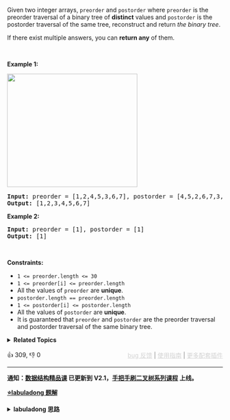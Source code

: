 <p>Given two integer arrays, <code>preorder</code> and <code>postorder</code> where <code>preorder</code> is the preorder traversal of a binary tree of <strong>distinct</strong> values and <code>postorder</code> is the postorder traversal of the same tree, reconstruct and return <em>the binary tree</em>.</p>

<p>If there exist multiple answers, you can <strong>return any</strong> of them.</p>

<p>&nbsp;</p> 
<p><strong class="example">Example 1:</strong></p> 
<img alt="" src="https://assets.leetcode.com/uploads/2021/07/24/lc-prepost.jpg" style="width: 304px; height: 265px;" /> 
<pre>
<strong>Input:</strong> preorder = [1,2,4,5,3,6,7], postorder = [4,5,2,6,7,3,1]
<strong>Output:</strong> [1,2,3,4,5,6,7]
</pre>

<p><strong class="example">Example 2:</strong></p>

<pre>
<strong>Input:</strong> preorder = [1], postorder = [1]
<strong>Output:</strong> [1]
</pre>

<p>&nbsp;</p> 
<p><strong>Constraints:</strong></p>

<ul> 
 <li><code>1 &lt;= preorder.length &lt;= 30</code></li> 
 <li><code>1 &lt;= preorder[i] &lt;= preorder.length</code></li> 
 <li>All the values of <code>preorder</code> are <strong>unique</strong>.</li> 
 <li><code>postorder.length == preorder.length</code></li> 
 <li><code>1 &lt;= postorder[i] &lt;= postorder.length</code></li> 
 <li>All the values of <code>postorder</code> are <strong>unique</strong>.</li> 
 <li>It is guaranteed that <code>preorder</code> and <code>postorder</code> are the preorder traversal and postorder traversal of the same binary tree.</li> 
</ul>

<details><summary><strong>Related Topics</strong></summary>树 | 数组 | 哈希表 | 分治 | 二叉树</details><br>

<div>👍 309, 👎 0<span style='float: right;'><span style='color: gray;'><a href='https://github.com/labuladong/fucking-algorithm/discussions/939' target='_blank' style='color: lightgray;text-decoration: underline;'>bug 反馈</a> | <a href='https://labuladong.gitee.io/article/fname.html?fname=jb插件简介' target='_blank' style='color: lightgray;text-decoration: underline;'>使用指南</a> | <a href='https://labuladong.github.io/algo/images/others/%E5%85%A8%E5%AE%B6%E6%A1%B6.jpg' target='_blank' style='color: lightgray;text-decoration: underline;'>更多配套插件</a></span></span></div>

<div id="labuladong"><hr>

**通知：[数据结构精品课](https://aep.h5.xeknow.com/s/1XJHEO) 已更新到 V2.1，[手把手刷二叉树系列课程](https://aep.xet.tech/s/3YGcq3) 上线。**



<p><strong><a href="https://labuladong.github.io/article/slug.html?slug=construct-binary-tree-from-preorder-and-postorder-traversal" target="_blank">⭐️labuladong 题解</a></strong></p>
<details><summary><strong>labuladong 思路</strong></summary>

## 基本思路

做这道题之前，建议你先看一下 [东哥手把手帮你刷通二叉树|第二期](https://labuladong.github.io/article/fname.html?fname=二叉树系列2)，做一下 [105. 从前序与中序遍历序列构造二叉树（中等）](/problems/construct-binary-tree-from-preorder-and-inorder-traversal) 和 [106. 从中序与后序遍历序列构造二叉树（中等）](/problems/construct-binary-tree-from-inorder-and-postorder-traversal) 这两道题。

这道题让用后序遍历和前序遍历结果还原二叉树，和前两道题有一个本质的区别：

**通过前序中序，或者后序中序遍历结果可以确定一棵原始二叉树，但是通过前序后序遍历结果无法确定原始二叉树**。题目也说了，如果有多种结果，你可以返回任意一种。

为什么呢？我们说过，构建二叉树的套路很简单，先找到根节点，然后找到并递归构造左右子树即可。

前两道题，可以通过前序或者后序遍历结果找到根节点，然后根据中序遍历结果确定左右子树。

这道题，你可以确定根节点，但是无法确切的知道左右子树有哪些节点。

举个例子，下面这两棵树结构不同，但是它们的前序遍历和后序遍历结果是相同的：

![](https://labuladong.github.io/pictures/二叉树系列2/7.png)

不过话说回来，用后序遍历和前序遍历结果还原二叉树，解法逻辑上和前两道题差别不大，也是通过控制左右子树的索引来构建：

**1、首先把前序遍历结果的第一个元素或者后序遍历结果的最后一个元素确定为根节点的值**。

**2、然后把前序遍历结果的第二个元素作为左子树的根节点的值**。

**3、在后序遍历结果中寻找左子树根节点的值，从而确定了左子树的索引边界，进而确定右子树的索引边界，递归构造左右子树即可**。

![](https://labuladong.github.io/pictures/二叉树系列2/8.jpeg)

**详细题解：[东哥带你刷二叉树（构造篇）](https://labuladong.github.io/article/fname.html?fname=二叉树系列2)**

**标签：[二叉树](https://mp.weixin.qq.com/mp/appmsgalbum?__biz=MzAxODQxMDM0Mw==&action=getalbum&album_id=2121994699837177859)**

## 解法代码

提示：🟢 标记的是我写的解法代码，🤖 标记的是 chatGPT 翻译的多语言解法代码。如有错误，可以 [点这里](https://github.com/labuladong/fucking-algorithm/issues/1113) 反馈和修正。

<div class="tab-panel"><div class="tab-nav">
<button data-tab-item="cpp" class="tab-nav-button btn " data-tab-group="default" onclick="switchTab(this)">cpp🤖</button>

<button data-tab-item="python" class="tab-nav-button btn " data-tab-group="default" onclick="switchTab(this)">python🤖</button>

<button data-tab-item="java" class="tab-nav-button btn active" data-tab-group="default" onclick="switchTab(this)">java🟢</button>

<button data-tab-item="go" class="tab-nav-button btn " data-tab-group="default" onclick="switchTab(this)">go🤖</button>

<button data-tab-item="javascript" class="tab-nav-button btn " data-tab-group="default" onclick="switchTab(this)">javascript🤖</button>
</div><div class="tab-content">
<div data-tab-item="cpp" class="tab-item " data-tab-group="default"><div class="highlight">

```cpp
// 注意：cpp 代码由 chatGPT🤖 根据我的 java 代码翻译，旨在帮助不同背景的读者理解算法逻辑。
// 本代码已经通过力扣的测试用例，应该可直接成功提交。

class binaryTree.backtracking.backtracking.round2.backtracking.round2.backtracking.round2.backtracking.round2.backtracking.round2.backtracking.round2.backtracking.round2.backtracking.round2.binaryTree.bfs.greedy.Solution {
    // 存储 postorder 中值到索引的映射
    unordered_map<int, int> valToIndex;

public:
    TreeNode* constructFromPrePost(vector<int>& preorder, vector<int>& postorder) {
        for (int i = 0; i < postorder.size(); i++) {
            valToIndex[postorder[i]] = i;
        }
        return build(preorder, 0, preorder.size() - 1,
                     postorder, 0, postorder.size() - 1);
    }

    // 定义：根据 preorder[preStart..preEnd] 和 postorder[postStart..postEnd]
    // 构建二叉树，并返回根节点。
    TreeNode* build(vector<int>& preorder, int preStart, int preEnd,
                    vector<int>& postorder, int postStart, int postEnd) {
        if (preStart > preEnd) {
            return nullptr;
        }
        if (preStart == preEnd) {
            return new TreeNode(preorder[preStart]);
        }

        // root 节点对应的值就是前序遍历数组的第一个元素
        int rootVal = preorder[preStart];
        // root.left 的值是前序遍历第二个元素
        // 通过前序和后序遍历构造二叉树的关键在于通过左子树的根节点
        // 确定 preorder 和 postorder 中左右子树的元素区间
        int leftRootVal = preorder[preStart + 1];
        // leftRootVal 在后序遍历数组中的索引
        int index = valToIndex[leftRootVal];
        // 左子树的元素个数
        int leftSize = index - postStart + 1;

        // 先构造出当前根节点
        TreeNode* root = new TreeNode(rootVal);

        // 递归构造左右子树
        // 根据左子树的根节点索引和元素个数推导左右子树的索引边界
        root->left = build(preorder, preStart + 1, preStart + leftSize,
                           postorder, postStart, index);
        root->right = build(preorder, preStart + leftSize + 1, preEnd,
                            postorder, index + 1, postEnd - 1);

        return root;
    }
};
```

</div></div>

<div data-tab-item="python" class="tab-item " data-tab-group="default"><div class="highlight">

```python
# 注意：python 代码由 chatGPT🤖 根据我的 java 代码翻译，旨在帮助不同背景的读者理解算法逻辑。
# 本代码已经通过力扣的测试用例，应该可直接成功提交。

class binaryTree.backtracking.backtracking.round2.backtracking.round2.backtracking.round2.backtracking.round2.backtracking.round2.backtracking.round2.backtracking.round2.backtracking.round2.binaryTree.bfs.greedy.Solution:
    # 存储 postorder 中值到索引的映射
    valToIndex = {}

    def constructFromPrePost(self, preorder: List[int], postorder: List[int]) -> TreeNode:
        for i in range(len(postorder)):
            self.valToIndex[postorder[i]] = i
        return self.build(preorder, 0, len(preorder) - 1,
                           postorder, 0, len(postorder) - 1)

    # 定义：根据 preorder[preStart..preEnd] 和 postorder[postStart..postEnd]
    # 构建二叉树，并返回根节点。
    def build(self, preorder, preStart, preEnd, postorder, postStart, postEnd):
        if preStart > preEnd:
            return None
        if preStart == preEnd:
            return TreeNode(preorder[preStart])

        # root 节点对应的值就是前序遍历数组的第一个元素
        rootVal = preorder[preStart]
        # root.left 的值是前序遍历第二个元素
        # 通过前序和后序遍历构造二叉树的关键在于通过左子树的根节点
        # 确定 preorder 和 postorder 中左右子树的元素区间
        leftRootVal = preorder[preStart + 1]
        # leftRootVal 在后序遍历数组中的索引
        index = self.valToIndex[leftRootVal]
        # 左子树的元素个数
        leftSize = index - postStart + 1

        # 先构造出当前根节点
        root = TreeNode(rootVal)
        # 递归构造左右子树
        # 根据左子树的根节点索引和元素个数推导左右子树的索引边界
        root.left = self.build(preorder, preStart + 1, preStart + leftSize,
                               postorder, postStart, index)
        root.right = self.build(preorder, preStart + leftSize + 1, preEnd,
                                postorder, index + 1, postEnd - 1)

        return root
```

</div></div>

<div data-tab-item="java" class="tab-item active" data-tab-group="default"><div class="highlight">

```java
class binaryTree.backtracking.backtracking.round2.backtracking.round2.backtracking.round2.backtracking.round2.backtracking.round2.backtracking.round2.backtracking.round2.backtracking.round2.binaryTree.bfs.greedy.Solution {
    // 存储 postorder 中值到索引的映射
    HashMap<Integer, Integer> valToIndex = new HashMap<>();

    public TreeNode constructFromPrePost(int[] preorder, int[] postorder) {
        for (int i = 0; i < postorder.length; i++) {
            valToIndex.put(postorder[i], i);
        }
        return build(preorder, 0, preorder.length - 1,
                    postorder, 0, postorder.length - 1);
    }

    // 定义：根据 preorder[preStart..preEnd] 和 postorder[postStart..postEnd]
    // 构建二叉树，并返回根节点。
    TreeNode build(int[] preorder, int preStart, int preEnd,
                   int[] postorder, int postStart, int postEnd) {
        if (preStart > preEnd) {
            return null;
        }
        if (preStart == preEnd) {
            return new TreeNode(preorder[preStart]);
        }

        // root 节点对应的值就是前序遍历数组的第一个元素
        int rootVal = preorder[preStart];
        // root.left 的值是前序遍历第二个元素
        // 通过前序和后序遍历构造二叉树的关键在于通过左子树的根节点
        // 确定 preorder 和 postorder 中左右子树的元素区间
        int leftRootVal = preorder[preStart + 1];
        // leftRootVal 在后序遍历数组中的索引
        int index = valToIndex.get(leftRootVal);
        // 左子树的元素个数
        int leftSize = index - postStart + 1;

        // 先构造出当前根节点
        TreeNode root = new TreeNode(rootVal);/**<extend up -200>![](https://labuladong.github.io/pictures/二叉树系列2/8.jpeg) */
        // 递归构造左右子树
        // 根据左子树的根节点索引和元素个数推导左右子树的索引边界
        root.left = build(preorder, preStart + 1, preStart + leftSize,
                postorder, postStart, index);
        root.right = build(preorder, preStart + leftSize + 1, preEnd,
                postorder, index + 1, postEnd - 1);

        return root;
    }
}
```

</div></div>

<div data-tab-item="go" class="tab-item " data-tab-group="default"><div class="highlight">

```go
// 注意：go 代码由 chatGPT🤖 根据我的 java 代码翻译，旨在帮助不同背景的读者理解算法逻辑。
// 本代码已经通过力扣的测试用例，应该可直接成功提交。

// Definition for a binary tree node.
// type TreeNode struct {
//     Val int
//     Left *TreeNode
//     Right *TreeNode
// }

func constructFromPrePost(preorder []int, postorder []int) *TreeNode {
    // 存储 postorder 中值到索引的映射
    valToIndex := make(map[int]int)
    for i, v := range postorder {
        valToIndex[v] = i
    }
    return build(preorder, 0, len(preorder)-1, postorder, 0, len(postorder)-1, valToIndex)
}

// 根据 preorder[preStart..preEnd] 和 postorder[postStart..postEnd] 构建二叉树，并返回根节点。
func build(preorder []int, preStart int, preEnd int, postorder []int, postStart int, postEnd int, valToIndex map[int]int) *TreeNode {
    if preStart > preEnd {
        return nil
    }
    if preStart == preEnd {
        return &TreeNode{Val: preorder[preStart]}
    }

    // root 节点对应的值就是前序遍历数组的第一个元素
    rootVal := preorder[preStart]
    // root.left 的值是前序遍历第二个元素
    // 通过前序和后序遍历构造二叉树的关键在于通过左子树的根节点
    // 确定 preorder 和 postorder 中左右子树的元素区间
    leftRootVal := preorder[preStart+1]
    // leftRootVal 在后序遍历数组中的索引
    index := valToIndex[leftRootVal]
    // 左子树的元素个数
    leftSize := index - postStart + 1

    // 先构造出当前根节点
    root := &TreeNode{Val: rootVal}
    // 递归构造左右子树
    // 根据左子树的根节点索引和元素个数推导左右子树的索引边界
    root.Left = build(preorder, preStart+1, preStart+leftSize, postorder, postStart, index, valToIndex)
    root.Right = build(preorder, preStart+leftSize+1, preEnd, postorder, index+1, postEnd-1, valToIndex)

    return root
}
```

</div></div>

<div data-tab-item="javascript" class="tab-item " data-tab-group="default"><div class="highlight">

```javascript
// 注意：javascript 代码由 chatGPT🤖 根据我的 java 代码翻译，旨在帮助不同背景的读者理解算法逻辑。
// 本代码已经通过力扣的测试用例，应该可直接成功提交。

/**
 * @param {number[]} preorder
 * @param {number[]} postorder
 * @return {TreeNode}
 */
var constructFromPrePost = function(preorder, postorder) {
    // 存储 postorder 中值到索引的映射
    const valToIndex = new Map();
    for (let i = 0; i < postorder.length; i++) {
        valToIndex.set(postorder[i], i);
    }
    return build(preorder, 0, preorder.length - 1,
                postorder, 0, postorder.length - 1, valToIndex);
};

/**
 * @param {number[]} preorder
 * @param {number} preStart
 * @param {number} preEnd
 * @param {number[]} postorder
 * @param {number} postStart
 * @param {number} postEnd
 * @param {Map} valToIndex
 * @return {TreeNode}
 */
function build(preorder, preStart, preEnd, postorder, postStart, postEnd, valToIndex) {
    if (preStart > preEnd) {
        return null;
    }
    if (preStart === preEnd) {
        return new TreeNode(preorder[preStart]);
    }

    // root 节点对应的值就是前序遍历数组的第一个元素
    const rootVal = preorder[preStart];
    // root.left 的值是前序遍历第二个元素
    // 通过前序和后序遍历构造二叉树的关键在于通过左子树的根节点
    // 确定 preorder 和 postorder 中左右子树的元素区间
    const leftRootVal = preorder[preStart + 1];
    // leftRootVal 在后序遍历数组中的索引
    const index = valToIndex.get(leftRootVal);
    // 左子树的元素个数
    const leftSize = index - postStart + 1;

    // 先构造出当前根节点
    const root = new TreeNode(rootVal);

    // 递归构造左右子树
    // 根据左子树的根节点索引和元素个数推导左右子树的索引边界
    root.left = build(preorder, preStart + 1, preStart + leftSize,
            postorder, postStart, index, valToIndex);
    root.right = build(preorder, preStart + leftSize + 1, preEnd,
            postorder, index + 1, postEnd - 1, valToIndex);

    return root;
}
```

</div></div>
</div></div>

**类似题目**：
  - [105. 从前序与中序遍历序列构造二叉树 🟠](/problems/construct-binary-tree-from-preorder-and-inorder-traversal)
  - [106. 从中序与后序遍历序列构造二叉树 🟠](/problems/construct-binary-tree-from-inorder-and-postorder-traversal)
  - [654. 最大二叉树 🟠](/problems/maximum-binary-tree)
  - [剑指 Offer 07. 重建二叉树 🟠](/problems/zhong-jian-er-cha-shu-lcof/)

</details>
</div>



